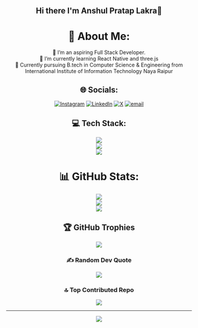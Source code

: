 <div align="center">

## Hi there I'm Anshul Pratap Lakra👋

# 💫 About Me:
🔭 I’m an aspiring Full Stack Developer.<br>🌱 I’m currently learning React Native and three.js<br>💬 Currently pursuing B.tech in Computer Science & Engineering from International Institute of Information Technology Naya Raipur<br>

## 🌐 Socials:
[![Instagram](https://img.shields.io/badge/Instagram-%23E4405F.svg?logo=Instagram&logoColor=white)](https://instagram.com/anshul_lakra07)
[![LinkedIn](https://img.shields.io/badge/LinkedIn-%230077B5.svg?logo=linkedin&logoColor=white)](https://linkedin.com/in/anshullakra07)
[![X](https://img.shields.io/badge/X-black.svg?logo=X&logoColor=white)](https://x.com/Anshul_lakra07)
[![email](https://img.shields.io/badge/Email-D14836?logo=gmail&logoColor=white)](mailto:anshul70503@gmail.com)

## 💻 Tech Stack:
<p align="center">
  <a href="https://skillicons.dev">
    <img src="https://skillicons.dev/icons?i=c,cpp,html,css,js,ts,python,powershell,nodejs,react,nextjs,flutter,fastapi&perline=13" />
    <br>
    <img src="https://skillicons.dev/icons?i=flask,express,firebase,gcp,mysql,mongodb,postgres,sqlite,vercel,blender,figma,threejs,tailwind&perline=13" />
    <br>
    <img src="https://skillicons.dev/icons?i=git,github,linux,postman,tensorflow&perline=13" />
  </a>
</p>



# 📊 GitHub Stats:
![](https://github-readme-stats.vercel.app/api?username=LakraAnshul&theme=transparent&hide_border=true&include_all_commits=false&count_private=false)<br/>
![](https://nirzak-streak-stats.vercel.app/?user=LakraAnshul&theme=transparent&hide_border=true)<br/>
![](https://github-readme-stats.vercel.app/api/top-langs/?username=LakraAnshul&theme=transparent&hide_border=true&include_all_commits=false&count_private=false&layout=compact)

## 🏆 GitHub Trophies
![](https://github-profile-trophy.vercel.app/?username=LakraAnshul&theme=radical&no-frame=true&no-bg=true&margin-w=4)

### ✍️ Random Dev Quote
![](https://quotes-github-readme.vercel.app/api?type=horizontal&theme=radical)

### 🔝 Top Contributed Repo
![](https://github-contributor-stats.vercel.app/api?username=LakraAnshul&limit=5&theme=transparent&combine_all_yearly_contributions=true)

---
[![](https://visitcount.itsvg.in/api?id=LakraAnshul&icon=2&color=0)](https://visitcount.itsvg.in)

<!-- Proudly created with GPRM ( https://gprm.itsvg.in ) -->

</div>
